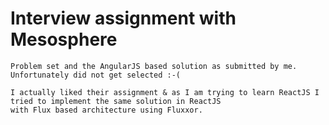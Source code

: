 # Interview assignment with Mesosphere
    Problem set and the AngularJS based solution as submitted by me. Unfortunately did not get selected :-(
    
    I actually liked their assignment & as I am trying to learn ReactJS I tried to implement the same solution in ReactJS
    with Flux based architecture using Fluxxor. 
